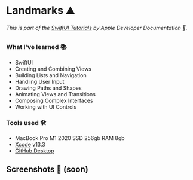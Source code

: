 # Landmarks ⛰
###### This is part of the [SwiftUI Tutorials](https://developer.apple.com/tutorials/swiftui) by Apple Developer Documentation .

### What I've learned 📚
- SwiftUI
- Creating and Combining Views
- Building Lists and Navigation
- Handling User Input
- Drawing Paths and Shapes
- Animating Views and Transitions
- Composing Complex Interfaces
- Working with UI Controls

### Tools used 🛠
- MacBook Pro M1 2020 SSD 256gb RAM 8gb
- [Xcode](https://apps.apple.com/br/app/xcode/id497799835?mt=12) v13.3
- [GitHub Desktop](https://desktop.github.com)

## Screenshots 📲 (soon)

